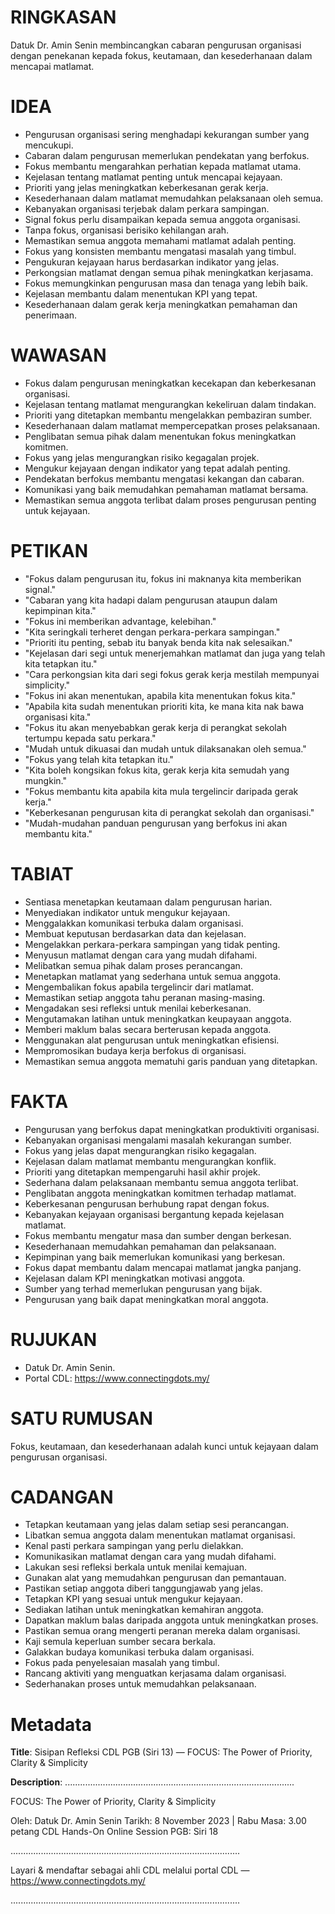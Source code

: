 # RINGKASAN
Datuk Dr. Amin Senin membincangkan cabaran pengurusan organisasi dengan penekanan kepada fokus, keutamaan, dan kesederhanaan dalam mencapai matlamat.

# IDEA
- Pengurusan organisasi sering menghadapi kekurangan sumber yang mencukupi.
- Cabaran dalam pengurusan memerlukan pendekatan yang berfokus.
- Fokus membantu mengarahkan perhatian kepada matlamat utama.
- Kejelasan tentang matlamat penting untuk mencapai kejayaan.
- Prioriti yang jelas meningkatkan keberkesanan gerak kerja.
- Kesederhanaan dalam matlamat memudahkan pelaksanaan oleh semua.
- Kebanyakan organisasi terjebak dalam perkara sampingan.
- Signal fokus perlu disampaikan kepada semua anggota organisasi.
- Tanpa fokus, organisasi berisiko kehilangan arah.
- Memastikan semua anggota memahami matlamat adalah penting.
- Fokus yang konsisten membantu mengatasi masalah yang timbul.
- Pengukuran kejayaan harus berdasarkan indikator yang jelas.
- Perkongsian matlamat dengan semua pihak meningkatkan kerjasama.
- Fokus memungkinkan pengurusan masa dan tenaga yang lebih baik.
- Kejelasan membantu dalam menentukan KPI yang tepat.
- Kesederhanaan dalam gerak kerja meningkatkan pemahaman dan penerimaan.

# WAWASAN
- Fokus dalam pengurusan meningkatkan kecekapan dan keberkesanan organisasi.
- Kejelasan tentang matlamat mengurangkan kekeliruan dalam tindakan.
- Prioriti yang ditetapkan membantu mengelakkan pembaziran sumber.
- Kesederhanaan dalam matlamat mempercepatkan proses pelaksanaan.
- Penglibatan semua pihak dalam menentukan fokus meningkatkan komitmen.
- Fokus yang jelas mengurangkan risiko kegagalan projek.
- Mengukur kejayaan dengan indikator yang tepat adalah penting.
- Pendekatan berfokus membantu mengatasi kekangan dan cabaran.
- Komunikasi yang baik memudahkan pemahaman matlamat bersama.
- Memastikan semua anggota terlibat dalam proses pengurusan penting untuk kejayaan.

# PETIKAN
- "Fokus dalam pengurusan itu, fokus ini maknanya kita memberikan signal."
- "Cabaran yang kita hadapi dalam pengurusan ataupun dalam kepimpinan kita."
- "Fokus ini memberikan advantage, kelebihan."
- "Kita seringkali terheret dengan perkara-perkara sampingan."
- "Prioriti itu penting, sebab itu banyak benda kita nak selesaikan."
- "Kejelasan dari segi untuk menerjemahkan matlamat dan juga yang telah kita tetapkan itu."
- "Cara perkongsian kita dari segi fokus gerak kerja mestilah mempunyai simplicity."
- "Fokus ini akan menentukan, apabila kita menentukan fokus kita."
- "Apabila kita sudah menentukan prioriti kita, ke mana kita nak bawa organisasi kita."
- "Fokus itu akan menyebabkan gerak kerja di perangkat sekolah tertumpu kepada satu perkara."
- "Mudah untuk dikuasai dan mudah untuk dilaksanakan oleh semua."
- "Fokus yang telah kita tetapkan itu."
- "Kita boleh kongsikan fokus kita, gerak kerja kita semudah yang mungkin."
- "Fokus membantu kita apabila kita mula tergelincir daripada gerak kerja."
- "Keberkesanan pengurusan kita di perangkat sekolah dan organisasi."
- "Mudah-mudahan panduan pengurusan yang berfokus ini akan membantu kita."

# TABIAT
- Sentiasa menetapkan keutamaan dalam pengurusan harian.
- Menyediakan indikator untuk mengukur kejayaan.
- Menggalakkan komunikasi terbuka dalam organisasi.
- Membuat keputusan berdasarkan data dan kejelasan.
- Mengelakkan perkara-perkara sampingan yang tidak penting.
- Menyusun matlamat dengan cara yang mudah difahami.
- Melibatkan semua pihak dalam proses perancangan.
- Menetapkan matlamat yang sederhana untuk semua anggota.
- Mengembalikan fokus apabila tergelincir dari matlamat.
- Memastikan setiap anggota tahu peranan masing-masing.
- Mengadakan sesi refleksi untuk menilai keberkesanan.
- Mengutamakan latihan untuk meningkatkan keupayaan anggota.
- Memberi maklum balas secara berterusan kepada anggota.
- Menggunakan alat pengurusan untuk meningkatkan efisiensi.
- Mempromosikan budaya kerja berfokus di organisasi.
- Memastikan semua anggota mematuhi garis panduan yang ditetapkan.

# FAKTA
- Pengurusan yang berfokus dapat meningkatkan produktiviti organisasi.
- Kebanyakan organisasi mengalami masalah kekurangan sumber.
- Fokus yang jelas dapat mengurangkan risiko kegagalan.
- Kejelasan dalam matlamat membantu mengurangkan konflik.
- Prioriti yang ditetapkan mempengaruhi hasil akhir projek.
- Sederhana dalam pelaksanaan membantu semua anggota terlibat.
- Penglibatan anggota meningkatkan komitmen terhadap matlamat.
- Keberkesanan pengurusan berhubung rapat dengan fokus.
- Kebanyakan kejayaan organisasi bergantung kepada kejelasan matlamat.
- Fokus membantu mengatur masa dan sumber dengan berkesan.
- Kesederhanaan memudahkan pemahaman dan pelaksanaan.
- Kepimpinan yang baik memerlukan komunikasi yang berkesan.
- Fokus dapat membantu dalam mencapai matlamat jangka panjang.
- Kejelasan dalam KPI meningkatkan motivasi anggota.
- Sumber yang terhad memerlukan pengurusan yang bijak.
- Pengurusan yang baik dapat meningkatkan moral anggota.

# RUJUKAN
- Datuk Dr. Amin Senin.
- Portal CDL: https://www.connectingdots.my/

# SATU RUMUSAN
Fokus, keutamaan, dan kesederhanaan adalah kunci untuk kejayaan dalam pengurusan organisasi. 

# CADANGAN
- Tetapkan keutamaan yang jelas dalam setiap sesi perancangan.
- Libatkan semua anggota dalam menentukan matlamat organisasi.
- Kenal pasti perkara sampingan yang perlu dielakkan.
- Komunikasikan matlamat dengan cara yang mudah difahami.
- Lakukan sesi refleksi berkala untuk menilai kemajuan.
- Gunakan alat yang memudahkan pengurusan dan pemantauan.
- Pastikan setiap anggota diberi tanggungjawab yang jelas.
- Tetapkan KPI yang sesuai untuk mengukur kejayaan.
- Sediakan latihan untuk meningkatkan kemahiran anggota.
- Dapatkan maklum balas daripada anggota untuk meningkatkan proses.
- Pastikan semua orang mengerti peranan mereka dalam organisasi.
- Kaji semula keperluan sumber secara berkala.
- Galakkan budaya komunikasi terbuka dalam organisasi.
- Fokus pada penyelesaian masalah yang timbul.
- Rancang aktiviti yang menguatkan kerjasama dalam organisasi.
- Sederhanakan proses untuk memudahkan pelaksanaan.

# Metadata
**Title**: Sisipan Refleksi CDL PGB (Siri 13) — FOCUS: The Power of Priority, Clarity & Simplicity

**Description**: ...........................................................................................

FOCUS: The Power of Priority, Clarity & Simplicity

Oleh: Datuk Dr. Amin Senin
Tarikh: 8 November 2023   |   Rabu
Masa: 3.00 petang
CDL Hands-On Online Session PGB: Siri 18

...........................................................................................

Layari & mendaftar sebagai ahli CDL melalui portal CDL — https://www.connectingdots.my/

...........................................................................................